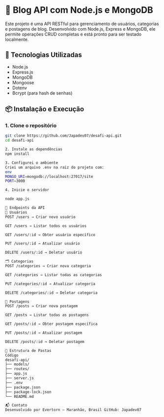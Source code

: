 # 📝 Blog API com Node.js e MongoDB

Este projeto é uma API RESTful para gerenciamento de usuários, categorias e postagens de blog. Desenvolvido com Node.js, Express e MongoDB, ele permite operações CRUD completas e está pronto para ser testado localmente.

## 🚀 Tecnologias Utilizadas

- Node.js
- Express.js
- MongoDB
- Mongoose
- Dotenv
- Bcrypt (para hash de senhas)

## 📦 Instalação e Execução

### 1. Clone o repositório

```bash
git clone https://github.com/Japadev07/desafi-api.git
cd desafi-api

2. Instale as dependências
npm install

3. Configurei o ambiente
Criei um arquivo .env na raiz do projeto com:
env
MONGO_URI=mongodb://localhost:27017/site
PORT=3000

4. Inicie o servidor

node app.js

📌 Endpoints da API
👤 Usuários
POST /users → Criar novo usuário

GET /users → Listar todos os usuários

GET /users/:id → Obter usuário específico

PUT /users/:id → Atualizar usuário

DELETE /users/:id → Deletar usuário

🗂️ Categorias
POST /categories → Criar nova categoria

GET /categories → Listar todas as categorias

PUT /categories/:id → Atualizar categoria

DELETE /categories/:id → Deletar categoria

📝 Postagens
POST /posts → Criar nova postagem

GET /posts → Listar todas as postagens

GET /posts/:id → Obter postagem específica

PUT /posts/:id → Atualizar postagem

DELETE /posts/:id → Deletar postagem

📂 Estrutura de Pastas
Código
desafi-api/
├── models/
├── routes/
├── app.js
├── server.js
├── .env
├── package.json
├── package-lock.json
└── README.md

📬 Contato
Desenvolvido por Evertorn – Maranhão, Brasil GitHub: Japadev07